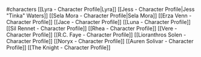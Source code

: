 #characters 
[[Lyra - Character Profile|Lyra]]
[[Jess - Character Profile|Jess "Tinka" Waters]]
[[Sela Mora - Character Profile|Sela Mora]]
[[Erza Venn - Character Profile]]
[[Jace - Character Profile]]
[[Luna - Character Profile]]
[[Sil Rennet - Character Profile]]
[[Rhea - Character Profile]]
[[Vere - Character Profile]]
[[R.C. Faye - Character Profile]]
[[Lioranthros Solen - Character Profile]]
[[Noryx - Character Profile]]
[[Auren Solivar - Character Profile]]
[[The Knight - Character Profile]]






